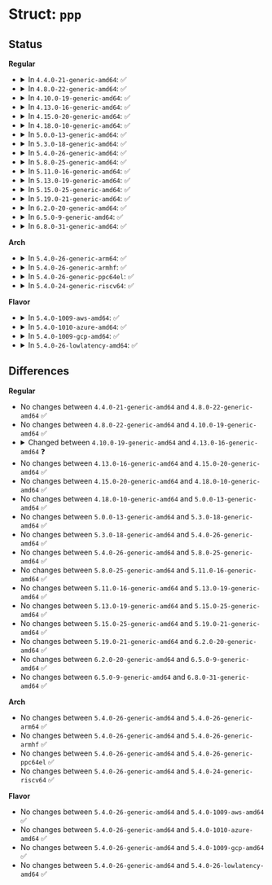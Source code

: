 # Struct: <code>ppp</code>

## Status
<b>Regular</b>
<ul>
<li>
<details>
<summary>In <code>4.4.0-21-generic-amd64</code>: ✅</summary>

```c
struct ppp {
    struct ppp_file file;
    struct file * owner;
    struct list_head channels;
    int n_channels;
    spinlock_t rlock;
    spinlock_t wlock;
    int mru;
    unsigned int flags;
    unsigned int xstate;
    unsigned int rstate;
    int debug;
    struct slcompress * vj;
    enum NPmode[6] npmode;
    struct sk_buff * xmit_pending;
    struct compressor * xcomp;
    void * xc_state;
    struct compressor * rcomp;
    void * rc_state;
    long unsigned int last_xmit;
    long unsigned int last_recv;
    struct net_device * dev;
    int closing;
    int nxchan;
    u32 nxseq;
    int mrru;
    u32 nextseq;
    u32 minseq;
    struct sk_buff_head mrq;
    struct bpf_prog * pass_filter;
    struct bpf_prog * active_filter;
    struct net * ppp_net;
    struct ppp_link_stats stats64;
}
```
</details>
</li>
<li>
<details>
<summary>In <code>4.8.0-22-generic-amd64</code>: ✅</summary>

```c
struct ppp {
    struct ppp_file file;
    struct file * owner;
    struct list_head channels;
    int n_channels;
    spinlock_t rlock;
    spinlock_t wlock;
    int mru;
    unsigned int flags;
    unsigned int xstate;
    unsigned int rstate;
    int debug;
    struct slcompress * vj;
    enum NPmode[6] npmode;
    struct sk_buff * xmit_pending;
    struct compressor * xcomp;
    void * xc_state;
    struct compressor * rcomp;
    void * rc_state;
    long unsigned int last_xmit;
    long unsigned int last_recv;
    struct net_device * dev;
    int closing;
    int nxchan;
    u32 nxseq;
    int mrru;
    u32 nextseq;
    u32 minseq;
    struct sk_buff_head mrq;
    struct bpf_prog * pass_filter;
    struct bpf_prog * active_filter;
    struct net * ppp_net;
    struct ppp_link_stats stats64;
}
```
</details>
</li>
<li>
<details>
<summary>In <code>4.10.0-19-generic-amd64</code>: ✅</summary>

```c
struct ppp {
    struct ppp_file file;
    struct file * owner;
    struct list_head channels;
    int n_channels;
    spinlock_t rlock;
    spinlock_t wlock;
    int mru;
    unsigned int flags;
    unsigned int xstate;
    unsigned int rstate;
    int debug;
    struct slcompress * vj;
    enum NPmode[6] npmode;
    struct sk_buff * xmit_pending;
    struct compressor * xcomp;
    void * xc_state;
    struct compressor * rcomp;
    void * rc_state;
    long unsigned int last_xmit;
    long unsigned int last_recv;
    struct net_device * dev;
    int closing;
    int nxchan;
    u32 nxseq;
    int mrru;
    u32 nextseq;
    u32 minseq;
    struct sk_buff_head mrq;
    struct bpf_prog * pass_filter;
    struct bpf_prog * active_filter;
    struct net * ppp_net;
    struct ppp_link_stats stats64;
}
```
</details>
</li>
<li>
<details>
<summary>In <code>4.13.0-16-generic-amd64</code>: ✅</summary>

```c
struct ppp {
    struct ppp_file file;
    struct file * owner;
    struct list_head channels;
    int n_channels;
    spinlock_t rlock;
    spinlock_t wlock;
    int * xmit_recursion;
    int mru;
    unsigned int flags;
    unsigned int xstate;
    unsigned int rstate;
    int debug;
    struct slcompress * vj;
    enum NPmode[6] npmode;
    struct sk_buff * xmit_pending;
    struct compressor * xcomp;
    void * xc_state;
    struct compressor * rcomp;
    void * rc_state;
    long unsigned int last_xmit;
    long unsigned int last_recv;
    struct net_device * dev;
    int closing;
    int nxchan;
    u32 nxseq;
    int mrru;
    u32 nextseq;
    u32 minseq;
    struct sk_buff_head mrq;
    struct bpf_prog * pass_filter;
    struct bpf_prog * active_filter;
    struct net * ppp_net;
    struct ppp_link_stats stats64;
}
```
</details>
</li>
<li>
<details>
<summary>In <code>4.15.0-20-generic-amd64</code>: ✅</summary>

```c
struct ppp {
    struct ppp_file file;
    struct file * owner;
    struct list_head channels;
    int n_channels;
    spinlock_t rlock;
    spinlock_t wlock;
    int * xmit_recursion;
    int mru;
    unsigned int flags;
    unsigned int xstate;
    unsigned int rstate;
    int debug;
    struct slcompress * vj;
    enum NPmode[6] npmode;
    struct sk_buff * xmit_pending;
    struct compressor * xcomp;
    void * xc_state;
    struct compressor * rcomp;
    void * rc_state;
    long unsigned int last_xmit;
    long unsigned int last_recv;
    struct net_device * dev;
    int closing;
    int nxchan;
    u32 nxseq;
    int mrru;
    u32 nextseq;
    u32 minseq;
    struct sk_buff_head mrq;
    struct bpf_prog * pass_filter;
    struct bpf_prog * active_filter;
    struct net * ppp_net;
    struct ppp_link_stats stats64;
}
```
</details>
</li>
<li>
<details>
<summary>In <code>4.18.0-10-generic-amd64</code>: ✅</summary>

```c
struct ppp {
    struct ppp_file file;
    struct file * owner;
    struct list_head channels;
    int n_channels;
    spinlock_t rlock;
    spinlock_t wlock;
    int * xmit_recursion;
    int mru;
    unsigned int flags;
    unsigned int xstate;
    unsigned int rstate;
    int debug;
    struct slcompress * vj;
    enum NPmode[6] npmode;
    struct sk_buff * xmit_pending;
    struct compressor * xcomp;
    void * xc_state;
    struct compressor * rcomp;
    void * rc_state;
    long unsigned int last_xmit;
    long unsigned int last_recv;
    struct net_device * dev;
    int closing;
    int nxchan;
    u32 nxseq;
    int mrru;
    u32 nextseq;
    u32 minseq;
    struct sk_buff_head mrq;
    struct bpf_prog * pass_filter;
    struct bpf_prog * active_filter;
    struct net * ppp_net;
    struct ppp_link_stats stats64;
}
```
</details>
</li>
<li>
<details>
<summary>In <code>5.0.0-13-generic-amd64</code>: ✅</summary>

```c
struct ppp {
    struct ppp_file file;
    struct file * owner;
    struct list_head channels;
    int n_channels;
    spinlock_t rlock;
    spinlock_t wlock;
    int * xmit_recursion;
    int mru;
    unsigned int flags;
    unsigned int xstate;
    unsigned int rstate;
    int debug;
    struct slcompress * vj;
    enum NPmode[6] npmode;
    struct sk_buff * xmit_pending;
    struct compressor * xcomp;
    void * xc_state;
    struct compressor * rcomp;
    void * rc_state;
    long unsigned int last_xmit;
    long unsigned int last_recv;
    struct net_device * dev;
    int closing;
    int nxchan;
    u32 nxseq;
    int mrru;
    u32 nextseq;
    u32 minseq;
    struct sk_buff_head mrq;
    struct bpf_prog * pass_filter;
    struct bpf_prog * active_filter;
    struct net * ppp_net;
    struct ppp_link_stats stats64;
}
```
</details>
</li>
<li>
<details>
<summary>In <code>5.3.0-18-generic-amd64</code>: ✅</summary>

```c
struct ppp {
    struct ppp_file file;
    struct file * owner;
    struct list_head channels;
    int n_channels;
    spinlock_t rlock;
    spinlock_t wlock;
    int * xmit_recursion;
    int mru;
    unsigned int flags;
    unsigned int xstate;
    unsigned int rstate;
    int debug;
    struct slcompress * vj;
    enum NPmode[6] npmode;
    struct sk_buff * xmit_pending;
    struct compressor * xcomp;
    void * xc_state;
    struct compressor * rcomp;
    void * rc_state;
    long unsigned int last_xmit;
    long unsigned int last_recv;
    struct net_device * dev;
    int closing;
    int nxchan;
    u32 nxseq;
    int mrru;
    u32 nextseq;
    u32 minseq;
    struct sk_buff_head mrq;
    struct bpf_prog * pass_filter;
    struct bpf_prog * active_filter;
    struct net * ppp_net;
    struct ppp_link_stats stats64;
}
```
</details>
</li>
<li>
<details>
<summary>In <code>5.4.0-26-generic-amd64</code>: ✅</summary>

```c
struct ppp {
    struct ppp_file file;
    struct file * owner;
    struct list_head channels;
    int n_channels;
    spinlock_t rlock;
    spinlock_t wlock;
    int * xmit_recursion;
    int mru;
    unsigned int flags;
    unsigned int xstate;
    unsigned int rstate;
    int debug;
    struct slcompress * vj;
    enum NPmode[6] npmode;
    struct sk_buff * xmit_pending;
    struct compressor * xcomp;
    void * xc_state;
    struct compressor * rcomp;
    void * rc_state;
    long unsigned int last_xmit;
    long unsigned int last_recv;
    struct net_device * dev;
    int closing;
    int nxchan;
    u32 nxseq;
    int mrru;
    u32 nextseq;
    u32 minseq;
    struct sk_buff_head mrq;
    struct bpf_prog * pass_filter;
    struct bpf_prog * active_filter;
    struct net * ppp_net;
    struct ppp_link_stats stats64;
}
```
</details>
</li>
<li>
<details>
<summary>In <code>5.8.0-25-generic-amd64</code>: ✅</summary>

```c
struct ppp {
    struct ppp_file file;
    struct file * owner;
    struct list_head channels;
    int n_channels;
    spinlock_t rlock;
    spinlock_t wlock;
    int * xmit_recursion;
    int mru;
    unsigned int flags;
    unsigned int xstate;
    unsigned int rstate;
    int debug;
    struct slcompress * vj;
    enum NPmode[6] npmode;
    struct sk_buff * xmit_pending;
    struct compressor * xcomp;
    void * xc_state;
    struct compressor * rcomp;
    void * rc_state;
    long unsigned int last_xmit;
    long unsigned int last_recv;
    struct net_device * dev;
    int closing;
    int nxchan;
    u32 nxseq;
    int mrru;
    u32 nextseq;
    u32 minseq;
    struct sk_buff_head mrq;
    struct bpf_prog * pass_filter;
    struct bpf_prog * active_filter;
    struct net * ppp_net;
    struct ppp_link_stats stats64;
}
```
</details>
</li>
<li>
<details>
<summary>In <code>5.11.0-16-generic-amd64</code>: ✅</summary>

```c
struct ppp {
    struct ppp_file file;
    struct file * owner;
    struct list_head channels;
    int n_channels;
    spinlock_t rlock;
    spinlock_t wlock;
    int * xmit_recursion;
    int mru;
    unsigned int flags;
    unsigned int xstate;
    unsigned int rstate;
    int debug;
    struct slcompress * vj;
    enum NPmode[6] npmode;
    struct sk_buff * xmit_pending;
    struct compressor * xcomp;
    void * xc_state;
    struct compressor * rcomp;
    void * rc_state;
    long unsigned int last_xmit;
    long unsigned int last_recv;
    struct net_device * dev;
    int closing;
    int nxchan;
    u32 nxseq;
    int mrru;
    u32 nextseq;
    u32 minseq;
    struct sk_buff_head mrq;
    struct bpf_prog * pass_filter;
    struct bpf_prog * active_filter;
    struct net * ppp_net;
    struct ppp_link_stats stats64;
}
```
</details>
</li>
<li>
<details>
<summary>In <code>5.13.0-19-generic-amd64</code>: ✅</summary>

```c
struct ppp {
    struct ppp_file file;
    struct file * owner;
    struct list_head channels;
    int n_channels;
    spinlock_t rlock;
    spinlock_t wlock;
    int * xmit_recursion;
    int mru;
    unsigned int flags;
    unsigned int xstate;
    unsigned int rstate;
    int debug;
    struct slcompress * vj;
    enum NPmode[6] npmode;
    struct sk_buff * xmit_pending;
    struct compressor * xcomp;
    void * xc_state;
    struct compressor * rcomp;
    void * rc_state;
    long unsigned int last_xmit;
    long unsigned int last_recv;
    struct net_device * dev;
    int closing;
    int nxchan;
    u32 nxseq;
    int mrru;
    u32 nextseq;
    u32 minseq;
    struct sk_buff_head mrq;
    struct bpf_prog * pass_filter;
    struct bpf_prog * active_filter;
    struct net * ppp_net;
    struct ppp_link_stats stats64;
}
```
</details>
</li>
<li>
<details>
<summary>In <code>5.15.0-25-generic-amd64</code>: ✅</summary>

```c
struct ppp {
    struct ppp_file file;
    struct file * owner;
    struct list_head channels;
    int n_channels;
    spinlock_t rlock;
    spinlock_t wlock;
    int * xmit_recursion;
    int mru;
    unsigned int flags;
    unsigned int xstate;
    unsigned int rstate;
    int debug;
    struct slcompress * vj;
    enum NPmode[6] npmode;
    struct sk_buff * xmit_pending;
    struct compressor * xcomp;
    void * xc_state;
    struct compressor * rcomp;
    void * rc_state;
    long unsigned int last_xmit;
    long unsigned int last_recv;
    struct net_device * dev;
    int closing;
    int nxchan;
    u32 nxseq;
    int mrru;
    u32 nextseq;
    u32 minseq;
    struct sk_buff_head mrq;
    struct bpf_prog * pass_filter;
    struct bpf_prog * active_filter;
    struct net * ppp_net;
    struct ppp_link_stats stats64;
}
```
</details>
</li>
<li>
<details>
<summary>In <code>5.19.0-21-generic-amd64</code>: ✅</summary>

```c
struct ppp {
    struct ppp_file file;
    struct file * owner;
    struct list_head channels;
    int n_channels;
    spinlock_t rlock;
    spinlock_t wlock;
    int * xmit_recursion;
    int mru;
    unsigned int flags;
    unsigned int xstate;
    unsigned int rstate;
    int debug;
    struct slcompress * vj;
    enum NPmode[6] npmode;
    struct sk_buff * xmit_pending;
    struct compressor * xcomp;
    void * xc_state;
    struct compressor * rcomp;
    void * rc_state;
    long unsigned int last_xmit;
    long unsigned int last_recv;
    struct net_device * dev;
    int closing;
    int nxchan;
    u32 nxseq;
    int mrru;
    u32 nextseq;
    u32 minseq;
    struct sk_buff_head mrq;
    struct bpf_prog * pass_filter;
    struct bpf_prog * active_filter;
    struct net * ppp_net;
    struct ppp_link_stats stats64;
}
```
</details>
</li>
<li>
<details>
<summary>In <code>6.2.0-20-generic-amd64</code>: ✅</summary>

```c
struct ppp {
    struct ppp_file file;
    struct file * owner;
    struct list_head channels;
    int n_channels;
    spinlock_t rlock;
    spinlock_t wlock;
    int * xmit_recursion;
    int mru;
    unsigned int flags;
    unsigned int xstate;
    unsigned int rstate;
    int debug;
    struct slcompress * vj;
    enum NPmode[6] npmode;
    struct sk_buff * xmit_pending;
    struct compressor * xcomp;
    void * xc_state;
    struct compressor * rcomp;
    void * rc_state;
    long unsigned int last_xmit;
    long unsigned int last_recv;
    struct net_device * dev;
    int closing;
    int nxchan;
    u32 nxseq;
    int mrru;
    u32 nextseq;
    u32 minseq;
    struct sk_buff_head mrq;
    struct bpf_prog * pass_filter;
    struct bpf_prog * active_filter;
    struct net * ppp_net;
    struct ppp_link_stats stats64;
}
```
</details>
</li>
<li>
<details>
<summary>In <code>6.5.0-9-generic-amd64</code>: ✅</summary>

```c
struct ppp {
    struct ppp_file file;
    struct file * owner;
    struct list_head channels;
    int n_channels;
    spinlock_t rlock;
    spinlock_t wlock;
    int * xmit_recursion;
    int mru;
    unsigned int flags;
    unsigned int xstate;
    unsigned int rstate;
    int debug;
    struct slcompress * vj;
    enum NPmode[6] npmode;
    struct sk_buff * xmit_pending;
    struct compressor * xcomp;
    void * xc_state;
    struct compressor * rcomp;
    void * rc_state;
    long unsigned int last_xmit;
    long unsigned int last_recv;
    struct net_device * dev;
    int closing;
    int nxchan;
    u32 nxseq;
    int mrru;
    u32 nextseq;
    u32 minseq;
    struct sk_buff_head mrq;
    struct bpf_prog * pass_filter;
    struct bpf_prog * active_filter;
    struct net * ppp_net;
    struct ppp_link_stats stats64;
}
```
</details>
</li>
<li>
<details>
<summary>In <code>6.8.0-31-generic-amd64</code>: ✅</summary>

```c
struct ppp {
    struct ppp_file file;
    struct file * owner;
    struct list_head channels;
    int n_channels;
    spinlock_t rlock;
    spinlock_t wlock;
    int * xmit_recursion;
    int mru;
    unsigned int flags;
    unsigned int xstate;
    unsigned int rstate;
    int debug;
    struct slcompress * vj;
    enum NPmode[6] npmode;
    struct sk_buff * xmit_pending;
    struct compressor * xcomp;
    void * xc_state;
    struct compressor * rcomp;
    void * rc_state;
    long unsigned int last_xmit;
    long unsigned int last_recv;
    struct net_device * dev;
    int closing;
    int nxchan;
    u32 nxseq;
    int mrru;
    u32 nextseq;
    u32 minseq;
    struct sk_buff_head mrq;
    struct bpf_prog * pass_filter;
    struct bpf_prog * active_filter;
    struct net * ppp_net;
    struct ppp_link_stats stats64;
}
```
</details>
</li>
</ul>
<b>Arch</b>
<ul>
<li>
<details>
<summary>In <code>5.4.0-26-generic-arm64</code>: ✅</summary>

```c
struct ppp {
    struct ppp_file file;
    struct file * owner;
    struct list_head channels;
    int n_channels;
    spinlock_t rlock;
    spinlock_t wlock;
    int * xmit_recursion;
    int mru;
    unsigned int flags;
    unsigned int xstate;
    unsigned int rstate;
    int debug;
    struct slcompress * vj;
    enum NPmode[6] npmode;
    struct sk_buff * xmit_pending;
    struct compressor * xcomp;
    void * xc_state;
    struct compressor * rcomp;
    void * rc_state;
    long unsigned int last_xmit;
    long unsigned int last_recv;
    struct net_device * dev;
    int closing;
    int nxchan;
    u32 nxseq;
    int mrru;
    u32 nextseq;
    u32 minseq;
    struct sk_buff_head mrq;
    struct bpf_prog * pass_filter;
    struct bpf_prog * active_filter;
    struct net * ppp_net;
    struct ppp_link_stats stats64;
}
```
</details>
</li>
<li>
<details>
<summary>In <code>5.4.0-26-generic-armhf</code>: ✅</summary>

```c
struct ppp {
    struct ppp_file file;
    struct file * owner;
    struct list_head channels;
    int n_channels;
    spinlock_t rlock;
    spinlock_t wlock;
    int * xmit_recursion;
    int mru;
    unsigned int flags;
    unsigned int xstate;
    unsigned int rstate;
    int debug;
    struct slcompress * vj;
    enum NPmode[6] npmode;
    struct sk_buff * xmit_pending;
    struct compressor * xcomp;
    void * xc_state;
    struct compressor * rcomp;
    void * rc_state;
    long unsigned int last_xmit;
    long unsigned int last_recv;
    struct net_device * dev;
    int closing;
    int nxchan;
    u32 nxseq;
    int mrru;
    u32 nextseq;
    u32 minseq;
    struct sk_buff_head mrq;
    struct bpf_prog * pass_filter;
    struct bpf_prog * active_filter;
    struct net * ppp_net;
    struct ppp_link_stats stats64;
}
```
</details>
</li>
<li>
<details>
<summary>In <code>5.4.0-26-generic-ppc64el</code>: ✅</summary>

```c
struct ppp {
    struct ppp_file file;
    struct file * owner;
    struct list_head channels;
    int n_channels;
    spinlock_t rlock;
    spinlock_t wlock;
    int * xmit_recursion;
    int mru;
    unsigned int flags;
    unsigned int xstate;
    unsigned int rstate;
    int debug;
    struct slcompress * vj;
    enum NPmode[6] npmode;
    struct sk_buff * xmit_pending;
    struct compressor * xcomp;
    void * xc_state;
    struct compressor * rcomp;
    void * rc_state;
    long unsigned int last_xmit;
    long unsigned int last_recv;
    struct net_device * dev;
    int closing;
    int nxchan;
    u32 nxseq;
    int mrru;
    u32 nextseq;
    u32 minseq;
    struct sk_buff_head mrq;
    struct bpf_prog * pass_filter;
    struct bpf_prog * active_filter;
    struct net * ppp_net;
    struct ppp_link_stats stats64;
}
```
</details>
</li>
<li>
<details>
<summary>In <code>5.4.0-24-generic-riscv64</code>: ✅</summary>

```c
struct ppp {
    struct ppp_file file;
    struct file * owner;
    struct list_head channels;
    int n_channels;
    spinlock_t rlock;
    spinlock_t wlock;
    int * xmit_recursion;
    int mru;
    unsigned int flags;
    unsigned int xstate;
    unsigned int rstate;
    int debug;
    struct slcompress * vj;
    enum NPmode[6] npmode;
    struct sk_buff * xmit_pending;
    struct compressor * xcomp;
    void * xc_state;
    struct compressor * rcomp;
    void * rc_state;
    long unsigned int last_xmit;
    long unsigned int last_recv;
    struct net_device * dev;
    int closing;
    int nxchan;
    u32 nxseq;
    int mrru;
    u32 nextseq;
    u32 minseq;
    struct sk_buff_head mrq;
    struct bpf_prog * pass_filter;
    struct bpf_prog * active_filter;
    struct net * ppp_net;
    struct ppp_link_stats stats64;
}
```
</details>
</li>
</ul>
<b>Flavor</b>
<ul>
<li>
<details>
<summary>In <code>5.4.0-1009-aws-amd64</code>: ✅</summary>

```c
struct ppp {
    struct ppp_file file;
    struct file * owner;
    struct list_head channels;
    int n_channels;
    spinlock_t rlock;
    spinlock_t wlock;
    int * xmit_recursion;
    int mru;
    unsigned int flags;
    unsigned int xstate;
    unsigned int rstate;
    int debug;
    struct slcompress * vj;
    enum NPmode[6] npmode;
    struct sk_buff * xmit_pending;
    struct compressor * xcomp;
    void * xc_state;
    struct compressor * rcomp;
    void * rc_state;
    long unsigned int last_xmit;
    long unsigned int last_recv;
    struct net_device * dev;
    int closing;
    int nxchan;
    u32 nxseq;
    int mrru;
    u32 nextseq;
    u32 minseq;
    struct sk_buff_head mrq;
    struct bpf_prog * pass_filter;
    struct bpf_prog * active_filter;
    struct net * ppp_net;
    struct ppp_link_stats stats64;
}
```
</details>
</li>
<li>
<details>
<summary>In <code>5.4.0-1010-azure-amd64</code>: ✅</summary>

```c
struct ppp {
    struct ppp_file file;
    struct file * owner;
    struct list_head channels;
    int n_channels;
    spinlock_t rlock;
    spinlock_t wlock;
    int * xmit_recursion;
    int mru;
    unsigned int flags;
    unsigned int xstate;
    unsigned int rstate;
    int debug;
    struct slcompress * vj;
    enum NPmode[6] npmode;
    struct sk_buff * xmit_pending;
    struct compressor * xcomp;
    void * xc_state;
    struct compressor * rcomp;
    void * rc_state;
    long unsigned int last_xmit;
    long unsigned int last_recv;
    struct net_device * dev;
    int closing;
    int nxchan;
    u32 nxseq;
    int mrru;
    u32 nextseq;
    u32 minseq;
    struct sk_buff_head mrq;
    struct bpf_prog * pass_filter;
    struct bpf_prog * active_filter;
    struct net * ppp_net;
    struct ppp_link_stats stats64;
}
```
</details>
</li>
<li>
<details>
<summary>In <code>5.4.0-1009-gcp-amd64</code>: ✅</summary>

```c
struct ppp {
    struct ppp_file file;
    struct file * owner;
    struct list_head channels;
    int n_channels;
    spinlock_t rlock;
    spinlock_t wlock;
    int * xmit_recursion;
    int mru;
    unsigned int flags;
    unsigned int xstate;
    unsigned int rstate;
    int debug;
    struct slcompress * vj;
    enum NPmode[6] npmode;
    struct sk_buff * xmit_pending;
    struct compressor * xcomp;
    void * xc_state;
    struct compressor * rcomp;
    void * rc_state;
    long unsigned int last_xmit;
    long unsigned int last_recv;
    struct net_device * dev;
    int closing;
    int nxchan;
    u32 nxseq;
    int mrru;
    u32 nextseq;
    u32 minseq;
    struct sk_buff_head mrq;
    struct bpf_prog * pass_filter;
    struct bpf_prog * active_filter;
    struct net * ppp_net;
    struct ppp_link_stats stats64;
}
```
</details>
</li>
<li>
<details>
<summary>In <code>5.4.0-26-lowlatency-amd64</code>: ✅</summary>

```c
struct ppp {
    struct ppp_file file;
    struct file * owner;
    struct list_head channels;
    int n_channels;
    spinlock_t rlock;
    spinlock_t wlock;
    int * xmit_recursion;
    int mru;
    unsigned int flags;
    unsigned int xstate;
    unsigned int rstate;
    int debug;
    struct slcompress * vj;
    enum NPmode[6] npmode;
    struct sk_buff * xmit_pending;
    struct compressor * xcomp;
    void * xc_state;
    struct compressor * rcomp;
    void * rc_state;
    long unsigned int last_xmit;
    long unsigned int last_recv;
    struct net_device * dev;
    int closing;
    int nxchan;
    u32 nxseq;
    int mrru;
    u32 nextseq;
    u32 minseq;
    struct sk_buff_head mrq;
    struct bpf_prog * pass_filter;
    struct bpf_prog * active_filter;
    struct net * ppp_net;
    struct ppp_link_stats stats64;
}
```
</details>
</li>
</ul>

## Differences
<b>Regular</b>
<ul>
<li>
No changes between <code>4.4.0-21-generic-amd64</code> and <code>4.8.0-22-generic-amd64</code> ✅
</li>
<li>
No changes between <code>4.8.0-22-generic-amd64</code> and <code>4.10.0-19-generic-amd64</code> ✅
</li>
<li>
<details>
<summary>Changed between <code>4.10.0-19-generic-amd64</code> and <code>4.13.0-16-generic-amd64</code> ❓</summary>
<ul>
<li>
<b>Field added. </b>
<code>int * xmit_recursion</code>
</li>
</ul>
</details>
</li>
<li>
No changes between <code>4.13.0-16-generic-amd64</code> and <code>4.15.0-20-generic-amd64</code> ✅
</li>
<li>
No changes between <code>4.15.0-20-generic-amd64</code> and <code>4.18.0-10-generic-amd64</code> ✅
</li>
<li>
No changes between <code>4.18.0-10-generic-amd64</code> and <code>5.0.0-13-generic-amd64</code> ✅
</li>
<li>
No changes between <code>5.0.0-13-generic-amd64</code> and <code>5.3.0-18-generic-amd64</code> ✅
</li>
<li>
No changes between <code>5.3.0-18-generic-amd64</code> and <code>5.4.0-26-generic-amd64</code> ✅
</li>
<li>
No changes between <code>5.4.0-26-generic-amd64</code> and <code>5.8.0-25-generic-amd64</code> ✅
</li>
<li>
No changes between <code>5.8.0-25-generic-amd64</code> and <code>5.11.0-16-generic-amd64</code> ✅
</li>
<li>
No changes between <code>5.11.0-16-generic-amd64</code> and <code>5.13.0-19-generic-amd64</code> ✅
</li>
<li>
No changes between <code>5.13.0-19-generic-amd64</code> and <code>5.15.0-25-generic-amd64</code> ✅
</li>
<li>
No changes between <code>5.15.0-25-generic-amd64</code> and <code>5.19.0-21-generic-amd64</code> ✅
</li>
<li>
No changes between <code>5.19.0-21-generic-amd64</code> and <code>6.2.0-20-generic-amd64</code> ✅
</li>
<li>
No changes between <code>6.2.0-20-generic-amd64</code> and <code>6.5.0-9-generic-amd64</code> ✅
</li>
<li>
No changes between <code>6.5.0-9-generic-amd64</code> and <code>6.8.0-31-generic-amd64</code> ✅
</li>
</ul>
<b>Arch</b>
<ul>
<li>
No changes between <code>5.4.0-26-generic-amd64</code> and <code>5.4.0-26-generic-arm64</code> ✅
</li>
<li>
No changes between <code>5.4.0-26-generic-amd64</code> and <code>5.4.0-26-generic-armhf</code> ✅
</li>
<li>
No changes between <code>5.4.0-26-generic-amd64</code> and <code>5.4.0-26-generic-ppc64el</code> ✅
</li>
<li>
No changes between <code>5.4.0-26-generic-amd64</code> and <code>5.4.0-24-generic-riscv64</code> ✅
</li>
</ul>
<b>Flavor</b>
<ul>
<li>
No changes between <code>5.4.0-26-generic-amd64</code> and <code>5.4.0-1009-aws-amd64</code> ✅
</li>
<li>
No changes between <code>5.4.0-26-generic-amd64</code> and <code>5.4.0-1010-azure-amd64</code> ✅
</li>
<li>
No changes between <code>5.4.0-26-generic-amd64</code> and <code>5.4.0-1009-gcp-amd64</code> ✅
</li>
<li>
No changes between <code>5.4.0-26-generic-amd64</code> and <code>5.4.0-26-lowlatency-amd64</code> ✅
</li>
</ul>
